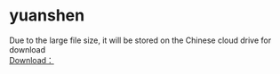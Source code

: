 # yuanshen
Due to the large file size, it will be stored on the Chinese cloud drive for download<br>
[Download：](https://www.123pan.com/s/qMB8Vv-DG1Cd.html "123 pan")
